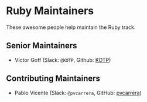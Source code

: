 # Ruby Maintainers

These awesome people help maintain the Ruby track.

## Senior Maintainers

- Victor Goff (Slack: `@KOTP`, Github: [KOTP](https://github.com/kotp))

## Contributing Maintainers

- Pablo Vicente (Slack: `@pvcarrera`, GitHub: [pvcarrera](https://github.com/pvcarrera))
